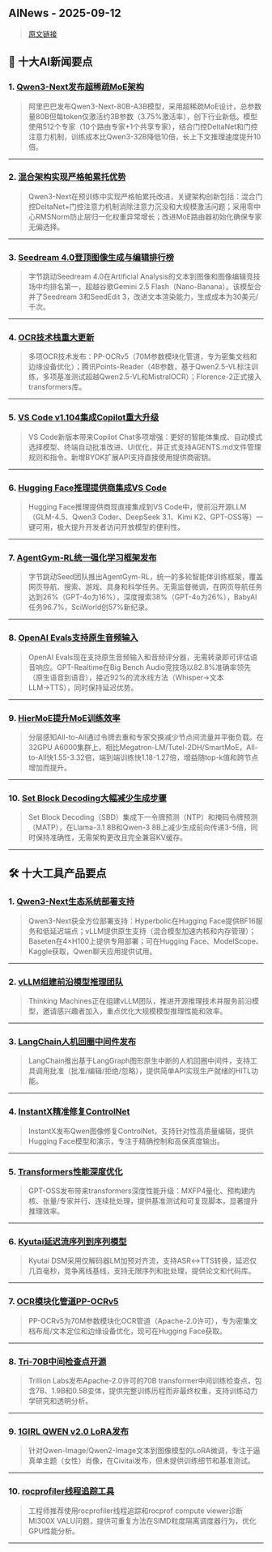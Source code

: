 ## AINews - 2025-09-12

> [原文链接](https://news.smol.ai/issues/25-09-11-qwen3-next/)

## 📰 十大AI新闻要点

### 1. [Qwen3-Next发布超稀疏MoE架构](https://qwen.ai/blog?id=4074cca80393150c248e508aa62983f9cb7d27cd&from=research.latest-advancements-list)
> 阿里巴巴发布Qwen3-Next-80B-A3B模型，采用超稀疏MoE设计，总参数量80B但每token仅激活约3B参数（3.75%激活率），创下行业新低。模型使用512个专家（10个路由专家+1个共享专家），结合门控DeltaNet和门控注意力机制，训练成本比Qwen3-32B降低10倍，长上下文推理速度提升10倍。

---

### 2. [混合架构实现严格帕累托优势](https://twitter.com/teortaxesTex/status/1966201258404204568)
> Qwen3-Next在预训练中实现严格帕累托改进，关键架构创新包括：混合门控DeltaNet+门控注意力机制消除注意力沉没和大规模激活问题；采用零中心RMSNorm防止层归一化权重异常增长；改进MoE路由器初始化确保专家无偏选择。

---

### 3. [Seedream 4.0登顶图像生成与编辑排行榜](https://twitter.com/ArtificialAnlys/status/1966167814512980210)
> 字节跳动Seedream 4.0在Artificial Analysis的文本到图像和图像编辑竞技场中均排名第一，超越谷歌Gemini 2.5 Flash（Nano-Banana）。该模型合并了Seedream 3和SeedEdit 3，改进文本渲染能力，生成成本为30美元/千次。

---

### 4. [OCR技术栈重大更新](https://twitter.com/mervenoyann/status/1966176133894098944)
> 多项OCR技术发布：PP-OCRv5（70M参数模块化管道，专为密集文档和边缘设备优化）；腾讯Points-Reader（4B参数，基于Qwen2.5-VL标注训练，多项基准测试超越Qwen2.5-VL和MistralOCR）；Florence-2正式接入transformers库。

---

### 5. [VS Code v1.104集成Copilot重大升级](https://twitter.com/code/status/1966145747566375215)
> VS Code新版本带来Copilot Chat多项增强：更好的智能体集成、自动模式选择模型、终端自动批准改进、UI优化，并正式支持AGENTS.md文件管理规则和指令。新增BYOK扩展API支持直接使用提供商密钥。

---

### 6. [Hugging Face推理提供商集成VS Code](https://twitter.com/reach_vb/status/1966185427582497171)
> Hugging Face推理提供商现直接集成到VS Code中，使前沿开源LLM（GLM-4.5、Qwen3 Coder、DeepSeek 3.1、Kimi K2、GPT-OSS等）一键可用，极大提升开发者访问开放模型的便利性。

---

### 7. [AgentGym-RL统一强化学习框架发布](https://twitter.com/arankomatsuzaki/status/1965979980971782414)
> 字节跳动Seed团队推出AgentGym-RL，统一的多轮智能体训练框架，覆盖网页导航、搜索、游戏、具身和科学任务。无需监督微调，在网页导航任务达到26%（GPT-4o为16%），深度搜索38%（GPT-4o为26%），BabyAI任务96.7%，SciWorld创57%新纪录。

---

### 8. [OpenAI Evals支持原生音频输入](https://twitter.com/OpenAIDevs/status/1965923707085533368)
> OpenAI Evals现在支持原生音频输入和音频评分器，无需转录即可评估语音响应。GPT-Realtime在Big Bench Audio竞技场以82.8%准确率领先（原生语音到语音），接近92%的流水线方法（Whisper→文本LLM→TTS），同时保持延迟优势。

---

### 9. [HierMoE提升MoE训练效率](https://twitter.com/gm8xx8/status/1965926377279902022)
> 分层感知All-to-All通过令牌去重和专家交换减少节点间流量并平衡负载。在32GPU A6000集群上，相比Megatron-LM/Tutel-2DH/SmartMoE，All-to-All快1.55-3.32倍，端到端训练快1.18-1.27倍，增益随top-k值和跨节点增加而提升。

---

### 10. [Set Block Decoding大幅减少生成步骤](https://arxiv.org/pdf/2509.07367v1)
> Set Block Decoding（SBD）集成下一令牌预测（NTP）和掩码令牌预测（MATP），在Llama-3.1 8B和Qwen-3 8B上减少生成前向传递3-5倍，同时保持准确性，无需架构更改且完全兼容KV缓存。

---

## 🛠️ 十大工具产品要点

### 1. [Qwen3-Next生态系统部署支持](https://twitter.com/Yuchenj_UW/status/1966199037973200955)
> Qwen3-Next获全方位部署支持：Hyperbolic在Hugging Face提供BF16服务和低延迟端点；vLLM提供原生支持（混合模型加速内核和内存管理）；Baseten在4×H100上提供专用部署；可在Hugging Face、ModelScope、Kaggle获取，Qwen聊天应用提供试用。

---

### 2. [vLLM组建前沿模型推理团队](https://twitter.com/woosuk_k/status/1966245455815487703)
> Thinking Machines正在组建vLLM团队，推进开源推理技术并服务前沿模型，邀请感兴趣者加入，重点优化大规模模型推理性能和效率。

---

### 3. [LangChain人机回圈中间件发布](https://twitter.com/sydneyrunkle/status/1966184060360757340)
> LangChain推出基于LangGraph图形原生中断的人机回圈中间件，支持工具调用批准（批准/编辑/拒绝/忽略），提供简单API实现生产就绪的HITL功能。

---

### 4. [InstantX精准修复ControlNet](https://twitter.com/multimodalart/status/1966190381340692748)
> InstantX发布Qwen图像修复ControlNet，支持针对性高质量编辑，提供Hugging Face模型和演示，专注于精确控制和高保真度输出。

---

### 5. [Transformers性能深度优化](https://twitter.com/ariG23498/status/1966111451481043402)
> GPT-OSS发布带来transformers深度性能升级：MXFP4量化、预构建内核、张量/专家并行、连续批处理，提供基准测试和可复现脚本，显著提升推理效率。

---

### 6. [Kyutai延迟流序列到序列模型](https://twitter.com/arankomatsuzaki/status/1965984604558700751)
> Kyutai DSM采用仅解码器LM加预对齐流，支持ASR↔TTS转换，延迟仅几百毫秒，竞争离线基线，支持无限序列和批处理，提供论文和代码库。

---

### 7. [OCR模块化管道PP-OCRv5](https://twitter.com/PaddlePaddle/status/1965957482716832193)
> PP-OCRv5为70M参数模块化OCR管道（Apache-2.0许可），专为密集文档布局/文本定位和边缘设备优化，现可在Hugging Face获取。

---

### 8. [Tri-70B中间检查点开源](https://huggingface.co/trillionlabs/Tri-70B-Intermediate-Checkpoints)
> Trillion Labs发布Apache-2.0许可的70B transformer中间训练检查点，包含7B、1.9B和0.5B变体，提供完整训练历程而非最终权重，支持训练动力学研究和透明分析。

---

### 9. [1GIRL QWEN v2.0 LoRA发布](https://civitai.com/models/1923241?modelVersionId=2203783)
> 针对Qwen-Image/Qwen2-Image文本到图像模型的LoRA微调，专注于逼真单主题（女性）肖像，在Civitai发布，但未提供训练细节和基准测试。

---

### 10. [rocprofiler线程追踪工具](https://rocm.docs.amd.com/projects/rocprofiler-sdk/en/amd-mainline/how-to/using-thread-trace.html)
> 工程师推荐使用rocprofiler线程追踪和rocprof compute viewer诊断MI300X VALU问题，提供可重复方法在SIMD粒度隔离调度器行为，优化GPU性能分析。

---